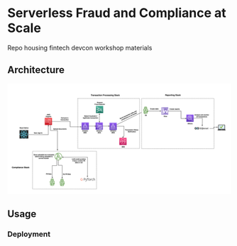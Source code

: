 # Serverless Fraud and Compliance at Scale

Repo housing fintech devcon workshop materials

## Architecture

![architecture](images/serverless_fintech_stack.png)

## Usage


### Deployment
